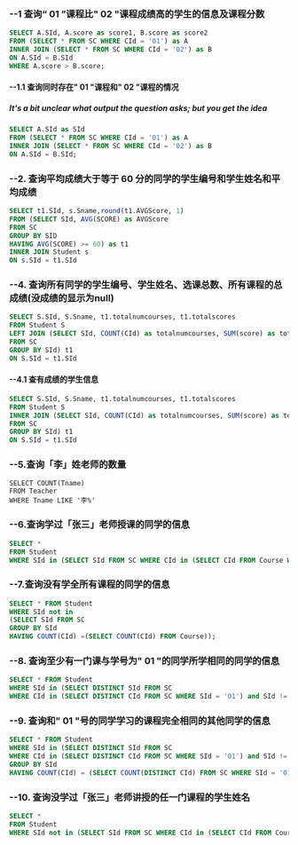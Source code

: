### --1 查询“ 01 ”课程比" 02 "课程成绩高的学生的信息及课程分数
~~~~sql
SELECT A.SId, A.score as score1, B.score as score2
FROM (SELECT * FROM SC WHERE CId = '01') as A 
INNER JOIN (SELECT * FROM SC WHERE CId = '02') as B
ON A.SId = B.SId 
WHERE A.score > B.score;
~~~~

#### --1.1 查询同时存在" 01 "课程和" 02 "课程的情况
##### It's a bit unclear what output the question asks; but you get the idea
~~~~sql
SELECT A.SId as SId
FROM (SELECT * FROM SC WHERE CId = '01') as A 
INNER JOIN (SELECT * FROM SC WHERE CId = '02') as B
ON A.SId = B.SId;
~~~~

### --2. 查询平均成绩大于等于 60 分的同学的学生编号和学生姓名和平均成绩
~~~~sql
SELECT t1.SId, s.Sname,round(t1.AVGScore, 1)
FROM (SELECT SId, AVG(SCORE) as AVGScore
FROM SC
GROUP BY SID
HAVING AVG(SCORE) >= 60) as t1 
INNER JOIN Student s
ON s.SId = t1.SId
~~~~

### --4. 查询所有同学的学生编号、学生姓名、选课总数、所有课程的总成绩(没成绩的显示为null)
~~~~sql
SELECT S.SId, S.Sname, t1.totalnumcourses, t1.totalscores
FROM Student S
LEFT JOIN (SELECT SId, COUNT(CId) as totalnumcourses, SUM(score) as totalscores
FROM SC
GROUP BY SId) t1
ON S.SId = t1.SId
~~~~
#### --4.1 查有成绩的学生信息
~~~~sql
SELECT S.SId, S.Sname, t1.totalnumcourses, t1.totalscores
FROM Student S
INNER JOIN (SELECT SId, COUNT(CId) as totalnumcourses, SUM(score) as totalscores
FROM SC
GROUP BY SId) t1
ON S.SId = t1.SId	
~~~~
### --5.查询「李」姓老师的数量
```{SQL}
SELECT COUNT(Tname)
FROM Teacher
WHERE Tname LIKE '李%'
```

### --6.查询学过「张三」老师授课的同学的信息
~~~~sql
SELECT *
FROM Student
WHERE SId in (SELECT SId FROM SC WHERE CId in (SELECT CId FROM Course WHERE TId in (SELECT TId FROM Teacher WHERE Tname = '张三')))
~~~~

### --7.查询没有学全所有课程的同学的信息
~~~~sql
SELECT * FROM Student
WHERE SId not in
(SELECT SId FROM SC
GROUP BY SId
HAVING COUNT(CId) =(SELECT COUNT(CId) FROM Course));
~~~~

### --8. 查询至少有一门课与学号为" 01 "的同学所学相同的同学的信息 
~~~~sql
SELECT * FROM Student
WHERE SId in (SELECT DISTINCT SId FROM SC
WHERE CId in (SELECT DISTINCT CId FROM SC WHERE SId = '01') and SId !='01')
~~~~

### --9. 查询和" 01 "号的同学学习的课程完全相同的其他同学的信息 
~~~~sql
SELECT * FROM Student
WHERE SId in (SELECT DISTINCT SId FROM SC
WHERE CId in (SELECT DISTINCT CId FROM SC WHERE SId = '01') and SId !='01'
GROUP BY SId
HAVING COUNT(CId) = (SELECT COUNT(DISTINCT CId) FROM SC WHERE SId = '01'))
~~~~

### --10. 查询没学过「张三」老师讲授的任一门课程的学生姓名 
~~~~sql
SELECT *
FROM Student
WHERE SId not in (SELECT SId FROM SC WHERE CId in (SELECT CId FROM Course WHERE TId in (SELECT TId FROM Teacher WHERE Tname = '张三')))
~~~~
